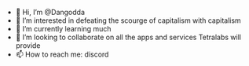 - 👋 Hi, I’m @Dangodda
- 👀 I’m interested in defeating the scourge of capitalism with capitalism
- 🌱 I’m currently learning much
- 💞️ I’m looking to collaborate on all the apps and services Tetralabs will provide
- 📫 How to reach me: discord

<!---
Dangodda/Dangodda is a ✨ special ✨ repository because its `README.md` (this file) appears on your GitHub profile.
You can click the Preview link to take a look at your changes.
--->
